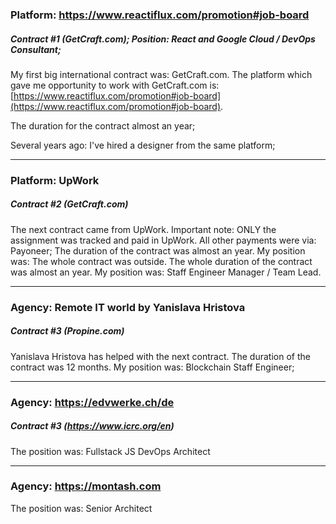 ### Platform: https://www.reactiflux.com/promotion#job-board

##### Contract #1 (GetCraft.com); Position: React and Google Cloud / DevOps Consultant;

My first big international contract was: GetCraft.com. The platform which gave me opportunity to work with GetCraft.com is:
[https://www.reactiflux.com/promotion#job-board](https://www.reactiflux.com/promotion#job-board).

The duration for the contract almost an year;

Several years ago: I've hired a designer from the same platform;

---

### Platform: UpWork

##### Contract #2 (GetCraft.com)

The next contract came from UpWork. Important note: ONLY the assignment was tracked and paid in UpWork. All other payments were via: Payoneer; The duration of the contract was almost an year. My position was: The whole contract was outside. The whole duration of the contract was almost an year. My position was: Staff Engineer Manager / Team Lead.

---

### Agency: Remote IT world by Yanislava Hristova

##### Contract #3 (Propine.com)

Yanislava Hristova has helped with the next contract. The duration of the contract was 12 months. My position was: Blockchain Staff Engineer;

---

### Agency: https://edvwerke.ch/de

##### Contract #3 (https://www.icrc.org/en)

The position was: Fullstack JS DevOps Architect

---

### Agency: https://montash.com

The position was: Senior Architect
